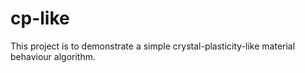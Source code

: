 # cp-like
This project is to demonstrate a simple crystal-plasticity-like material behaviour algorithm.
